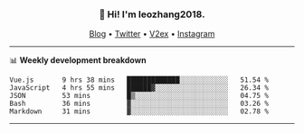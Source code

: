 <h3 align="center">👋 Hi! I'm leozhang2018.</h3>
<p align="center">
  <a href="https://code.leozhang2018.me">Blog</a> •
  <a href="https://twitter.com/leozhang2018">Twitter</a> •
  <a href="https://www.v2ex.com/member/leozhang">V2ex</a> •
  <a href="https://www.instagram.com/leozhanghere">Instagram</a>
</p>

-------

📊 **Weekly development breakdown**
<!--START_SECTION:waka-->
```text
Vue.js       9 hrs 38 mins   █████████████░░░░░░░░░░░░   51.54 % 
JavaScript   4 hrs 55 mins   ██████▓░░░░░░░░░░░░░░░░░░   26.34 % 
JSON         53 mins         █▒░░░░░░░░░░░░░░░░░░░░░░░   04.75 % 
Bash         36 mins         ▓░░░░░░░░░░░░░░░░░░░░░░░░   03.26 % 
Markdown     31 mins         ▓░░░░░░░░░░░░░░░░░░░░░░░░   02.78 % 
```
<!--END_SECTION:waka-->
-------
